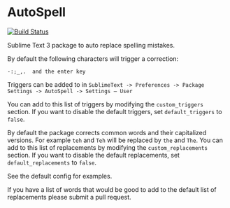 AutoSpell
=============================
[![Build Status](https://travis-ci.org/wburningham/AutoSpell.svg)](https://travis-ci.org/wburningham/AutoSpell)

Sublime Text 3 package to auto replace spelling mistakes.

By default the following characters will trigger a correction:

	-:;_,.  and the enter key

Triggers can be added to in `SublimeText -> Preferences -> Package Settings -> AutoSpell -> Settings – User`

You can add to this list of triggers by modifying the `custom_triggers` section. If you want to disable the default triggers, set `default_triggers` to `false`.

By default the package corrects common words and their capitalized versions. For example `teh` and `Teh` will be replaced by `the` and `The`. You can add to this list of replacements by modifying the `custom_replacements` section. If you want to disable the default replacements, set `default_replacements` to `false`.

See the default config for examples.

If you have a list of words that would be good to add to the default list of replacements please submit a pull request.